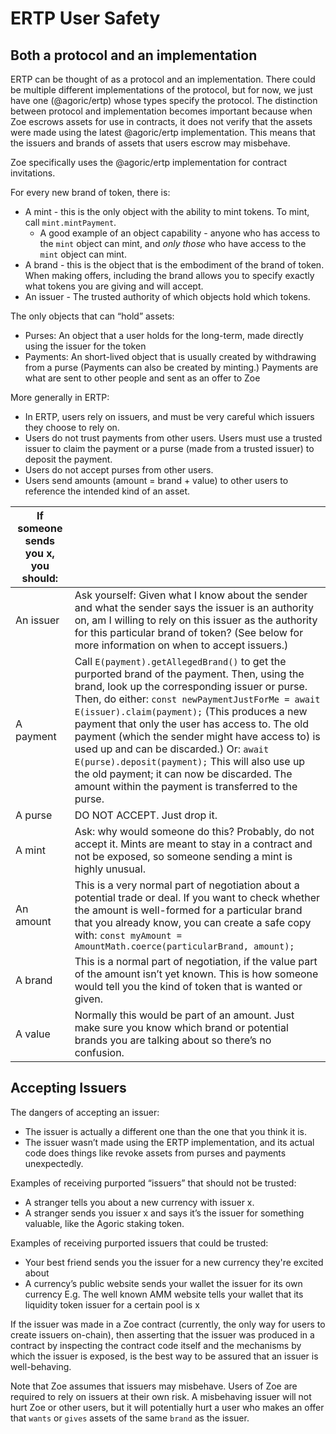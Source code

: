 # ERTP User Safety

## Both a protocol and an implementation

ERTP can be thought of as a protocol and an implementation. There
could be multiple different implementations of the protocol, but for
now, we just have one (@agoric/ertp) whose types specify the protocol.
The distinction between protocol and implementation becomes important
because when Zoe escrows assets for use in contracts, it does not
verify that the assets were made using the latest @agoric/ertp
implementation. This means that the issuers and brands of assets that
users escrow may misbehave.

Zoe specifically uses the @agoric/ertp implementation for contract invitations.

For every new brand of token, there is:

- A mint - this is the only object with the ability to mint tokens. To mint, call `mint.mintPayment`.
  - A good example of an object capability - anyone who has access to the `mint` object can mint, and _only those_ who have access to the `mint` object can mint.
- A brand - this is the object that is the embodiment of the brand of token. When making offers, including the brand allows you to specify exactly what tokens you are giving and will accept.
- An issuer - The trusted authority of which objects hold which tokens.

The only objects that can “hold” assets:

- Purses: An object that a user holds for the long-term, made directly using the issuer for the token
- Payments: An short-lived object that is usually created by withdrawing from a purse (Payments can also be created by minting.) Payments are what are sent to other people and sent as an offer to Zoe

More generally in ERTP:

- In ERTP, users rely on issuers, and must be very careful which issuers they choose to rely on.
- Users do not trust payments from other users. Users must use a trusted issuer to claim the payment or a purse (made from a trusted issuer) to deposit the payment.
- Users do not accept purses from other users.
- Users send amounts (amount = brand + value) to other users to reference the intended kind of an asset.

| If someone sends you x, you should: |                                                                                                                                                                                                                                                                                                                                                                                                                                                                                                                                                            |
| ----------------------------------- | ---------------------------------------------------------------------------------------------------------------------------------------------------------------------------------------------------------------------------------------------------------------------------------------------------------------------------------------------------------------------------------------------------------------------------------------------------------------------------------------------------------------------------------------------------------- |
| An issuer                           | Ask yourself: Given what I know about the sender and what the sender says the issuer is an authority on, am I willing to rely on this issuer as the authority for this particular brand of token? (See below for more information on when to accept issuers.)                                                                                                                                                                                                                                                                                              |
| A payment                           | Call `E(payment).getAllegedBrand()` to get the purported brand of the payment. Then, using the brand, look up the corresponding issuer or purse. Then, do either: `const newPaymentJustForMe = await E(issuer).claim(payment);` (This produces a new payment that only the user has access to. The old payment (which the sender might have access to) is used up and can be discarded.) Or: `await E(purse).deposit(payment);` This will also use up the old payment; it can now be discarded. The amount within the payment is transferred to the purse. |
| A purse                             | DO NOT ACCEPT. Just drop it.                                                                                                                                                                                                                                                                                                                                                                                                                                                                                                                               |
| A mint                              | Ask: why would someone do this? Probably, do not accept it. Mints are meant to stay in a contract and not be exposed, so someone sending a mint is highly unusual.                                                                                                                                                                                                                                                                                                                                                                                         |
| An amount                           | This is a very normal part of negotiation about a potential trade or deal. If you want to check whether the amount is well-formed for a particular brand that you already know, you can create a safe copy with: `const myAmount = AmountMath.coerce(particularBrand, amount);`                                                                                                                                                                                                                                                                            |
| A brand                             | This is a normal part of negotiation, if the value part of the amount isn’t yet known. This is how someone would tell you the kind of token that is wanted or given.                                                                                                                                                                                                                                                                                                                                                                                       |
| A value                             | Normally this would be part of an amount. Just make sure you know which brand or potential brands you are talking about so there’s no confusion.                                                                                                                                                                                                                                                                                                                                                                                                           |

## Accepting Issuers

The dangers of accepting an issuer:

- The issuer is actually a different one than the one that you think
  it is.
- The issuer wasn’t made using the ERTP implementation, and its actual
  code does things like revoke assets from purses and payments
  unexpectedly.

Examples of receiving purported “issuers” that should not be trusted:

- A stranger tells you about a new currency with issuer x.
- A stranger sends you issuer x and says it’s the issuer for something valuable, like the Agoric staking token.

Examples of receiving purported issuers that could be trusted:

- Your best friend sends you the issuer for a new currency they're
  excited about
- A currency’s public website sends your wallet the issuer for its own currency
  E.g. The well known AMM website tells your wallet that its liquidity
  token issuer for a certain pool is x

If the issuer was made in a Zoe contract (currently, the only way for users to create issuers on-chain), then asserting that the issuer was produced in a contract by inspecting the contract code itself and the mechanisms by which the issuer is exposed, is the best way to be assured that an issuer is well-behaving.

Note that Zoe assumes that issuers may misbehave. Users of Zoe are required to rely on issuers at their own risk. A misbehaving issuer will not hurt Zoe or other users, but it will potentially hurt a user who makes an offer that `wants` or `gives` assets of the same `brand` as the issuer.
